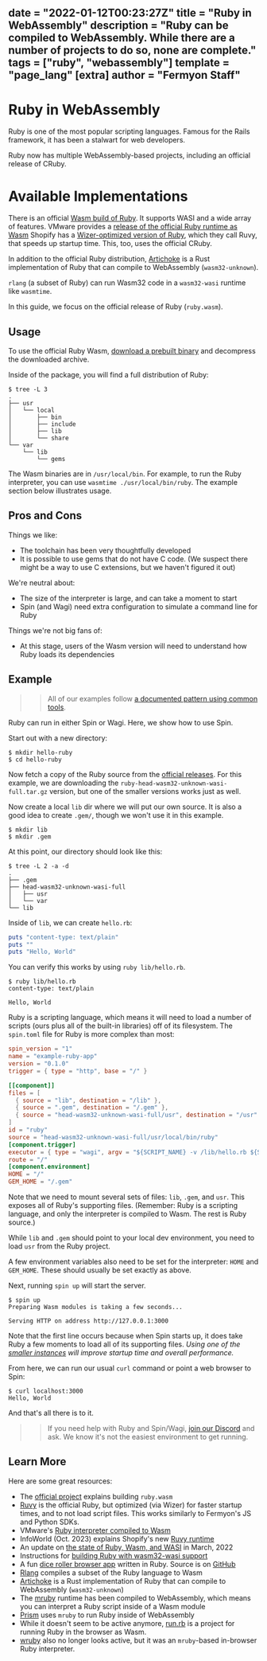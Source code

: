 date = "2022-01-12T00:23:27Z"
title = "Ruby in WebAssembly"
description = "Ruby can be compiled to WebAssembly. While there are a number of projects to do so, none are complete."
tags = ["ruby", "webassembly"]
template = "page_lang"
[extra]
author = "Fermyon Staff"
---
# Ruby in WebAssembly

Ruby is one of the most popular scripting languages.
Famous for the Rails framework, it has been a stalwart for web developers.

Ruby now has multiple WebAssembly-based projects, including an official release of CRuby.

# Available Implementations

There is an official [Wasm build of Ruby](https://github.com/ruby/ruby.wasm/).
It supports WASI and a wide array of features.
VMware provides a [release of the official Ruby runtime as Wasm](https://github.com/vmware-labs/webassembly-language-runtimes)
Shopify has a [Wizer-optimized version of Ruby](https://github.com/Shopify/ruvy), which they call Ruvy, that speeds up startup time. This, too, uses the official CRuby.

In addition to the official Ruby distribution, [Artichoke](https://www.artichokeruby.org/) is a Rust implementation of Ruby that can compile to WebAssembly (`wasm32-unknown`).

`rlang` (a subset of Ruby) can run Wasm32 code in a `wasm32-wasi` runtime like `wasmtime`.

In this guide, we focus on the official release of Ruby (`ruby.wasm`).

## Usage

To use the official Ruby Wasm, [download a prebuilt binary](https://github.com/ruby/ruby.wasm/releases) and decompress the downloaded archive.

Inside of the package, you will find a full distribution of Ruby:

```console
$ tree -L 3
.
├── usr
│   └── local
│       ├── bin
│       ├── include
│       ├── lib
│       └── share
└── var
    └── lib
        └── gems
```

The Wasm binaries are in `/usr/local/bin`. For example, to run the Ruby interpreter, you can use `wasmtime ./usr/local/bin/ruby`. The example section below illustrates usage.

## Pros and Cons

Things we like:

- The toolchain has been very thoughtfully developed
- It is possible to use gems that do not have C code. (We suspect there might be a way to use C extensions, but we haven't figured it out)

We're neutral about:

- The size of the interpreter is large, and can take a moment to start
- Spin (and Wagi) need extra configuration to simulate a command line for Ruby

Things we're not big fans of:

- At this stage, users of the Wasm version will need to understand how Ruby loads its dependencies


## Example

>> All of our examples follow [a documented pattern using common tools](/wasm-languages/about-examples).

Ruby can run in either Spin or Wagi. Here, we show how to use Spin.

Start out with a new directory:

```console
$ mkdir hello-ruby
$ cd hello-ruby
```

Now fetch a copy of the Ruby source from the [official releases](https://github.com/ruby/ruby.wasm/releases).
For this example, we are downloading the `ruby-head-wasm32-unknown-wasi-full.tar.gz` version, 
but one of the smaller versions works just as well.

Now create a local `lib` dir where we will put our own source.
It is also a good idea to create `.gem/`, though we won't use it in this example.

```console
$ mkdir lib
$ mkdir .gem
```

At this point, our directory should look like this:

```console
$ tree -L 2 -a -d
.
├── .gem
├── head-wasm32-unknown-wasi-full
│   ├── usr
│   └── var
└── lib
```

Inside of `lib`, we can create `hello.rb`:

```ruby
puts "content-type: text/plain"
puts ""
puts "Hello, World"
```

You can verify this works by using `ruby lib/hello.rb`. 

```console
$ ruby lib/hello.rb
content-type: text/plain

Hello, World
```

Ruby is a scripting language, which means it will need to load a number of scripts (ours plus all of the built-in libraries) off of its filesystem. The `spin.toml` file for Ruby is more complex than most:

```toml
spin_version = "1"
name = "example-ruby-app"
version = "0.1.0"
trigger = { type = "http", base = "/" }

[[component]]
files = [
  { source = "lib", destination = "/lib" },
  { source = ".gem", destination = "/.gem" },
  { source = "head-wasm32-unknown-wasi-full/usr", destination = "/usr" },
]
id = "ruby"
source = "head-wasm32-unknown-wasi-full/usr/local/bin/ruby"
[component.trigger]
executor = { type = "wagi", argv = "${SCRIPT_NAME} -v /lib/hello.rb ${SCRIPT_NAME} ${ARGS}" }
route = "/"
[component.environment]
HOME = "/"
GEM_HOME = "/.gem"
```

Note that we need to mount several sets of files: `lib`, `.gem`, and `usr`. This exposes all of Ruby's supporting files.
(Remember: Ruby is a scripting language, and only the interpreter is compiled to Wasm. The rest is Ruby source.)

While `lib` and `.gem` should point to your local dev environment, you need to load `usr` from the Ruby project.

A few environment variables also need to be set for the interpreter: `HOME` and `GEM_HOME`.
These should usually be set exactly as above.

Next, running `spin up` will start the server.

```console
$ spin up
Preparing Wasm modules is taking a few seconds...

Serving HTTP on address http://127.0.0.1:3000
```

Note that the first line occurs because when Spin starts up, it does take Ruby a few moments to load all of its supporting files.
_Using one of the [smaller instances](https://github.com/ruby/ruby.wasm/releases) will improve startup time
and overall performance._

From here, we can run our usual `curl` command or point a web browser to Spin:

```console
$ curl localhost:3000
Hello, World
```

And that's all there is to it.

>> If you need help with Ruby and Spin/Wagi, [join our Discord](https://discord.gg/AAFNfS7NGf) and ask. We know it's not the easiest environment to get running.

## Learn More

Here are some great resources:

- The [official project](https://github.com/ruby/ruby.wasm) explains building `ruby.wasm`
- [Ruvy](https://github.com/Shopify/ruvy) is the official Ruby, but optimized (via Wizer) for faster startup times, and to not load script files. This works similarly to Fermyon's JS and Python SDKs.
- VMware's [Ruby interpreter compiled to Wasm](https://github.com/vmware-labs/webassembly-language-runtimes)
- InfoWorld (Oct. 2023) explains Shopify's new [Ruvy runtime](https://www.infoworld.com/article/3709509/ruvy-converts-ruby-code-to-webassembly.html)
- An update on [the state of Ruby, Wasm, and WASI](https://medium.com/@kateinoigakukun/final-report-webassembly-wasi-support-in-ruby-4aface7d90c9) in March, 2022
- Instructions for [building Ruby with wasm32-wasi support](https://github.com/ruby/ruby/pull/5407)
- A fun [dice roller browser app](https://repl-wasm.bcdice.org/) written in Ruby. Source is on [GitHub](https://github.com/bcdice/repl.wasm)
- [Rlang](https://github.com/ljulliar/rlang) compiles a subset of the Ruby language to Wasm
- [Artichoke](https://www.artichokeruby.org/) is a Rust implementation of Ruby that can compile to WebAssembly (`wasm32-unknown`)
- The [mruby](https://github.com/mruby/mruby) runtime has been compiled to WebAssembly, which means you can interpret a Ruby script inside of a Wasm module
- [Prism](https://github.com/prism-rb/prism) uses `mruby` to run Ruby inside of WebAssembly
- While it doesn't seem to be active anymore, [run.rb](https://runrb.io/) is a project for running Ruby in the browser as Wasm.
- [wruby](https://github.com/pannous/wruby) also no longer looks active, but it was an `mruby`-based in-browser Ruby interpreter.
